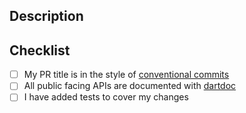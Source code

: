 ## Description

<!--- Describe your changes in detail -->

## Checklist

<!--- Put an `x` in all the boxes that apply: -->
- [ ] My PR title is in the style of [conventional commits](https://www.conventionalcommits.org/)
- [ ] All public facing APIs are documented with [dartdoc](https://dart.dev/guides/language/effective-dart/documentation)
- [ ] I have added tests to cover my changes
